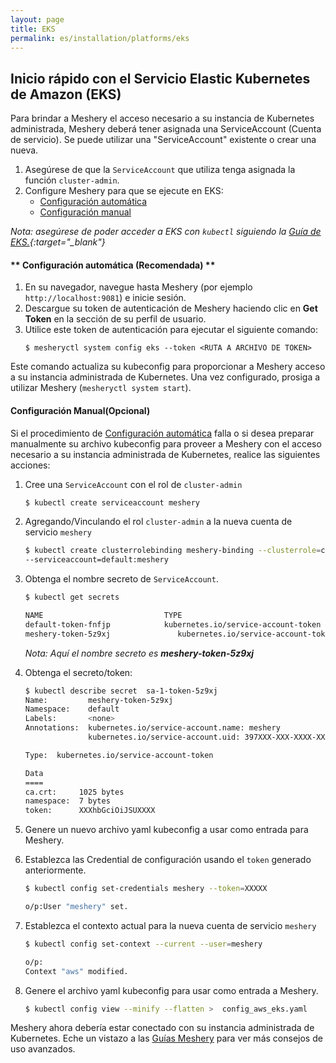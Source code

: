 ```yaml
---
layout: page
title: EKS
permalink: es/installation/platforms/eks
---
```


## Inicio rápido con el Servicio Elastic Kubernetes de Amazon (EKS)

Para brindar a Meshery el acceso necesario a su instancia de Kubernetes administrada,
Meshery deberá tener asignada una ServiceAccount (Cuenta de servicio). Se puede utilizar una "ServiceAccount" existente o crear una nueva.

1. Asegúrese de que la `ServiceAccount` que utiliza tenga asignada la función `cluster-admin`.
1. Configure Meshery para que se ejecute en EKS:
   - [Configuración automática](#configuración-automática-recomendada)
   - [Configuración manual](#configuración-manual-opcional)

_Nota: asegúrese de poder acceder a EKS con `kubectl` siguiendo la [Guía de EKS.](https://docs.aws.amazon.com/eks/latest/userguide/create-kubeconfig.html){:target="\_blank"}_

#### ** Configuración automática (Recomendada) **

1. En su navegador, navegue hasta Meshery (por ejemplo `http://localhost:9081`) e inicie sesión.
1. Descargue su token de autenticación de Meshery haciendo clic en **Get Token** en la sección de su perfil de usuario.
1. Utilice este token de autenticación para ejecutar el siguiente comando:
   ```
   $ mesheryctl system config eks --token <RUTA A ARCHIVO DE TOKEN>
   ```

Este comando actualiza su kubeconfig para proporcionar a Meshery acceso a su instancia administrada de Kubernetes.
Una vez configurado, prosiga a utilizar Meshery (`mesheryctl system start`).

#### **Configuración Manual(Opcional)**

Si el procedimiento de [Configuración automática](#configuración-automática-recomendada) falla o si desea preparar manualmente su archivo kubeconfig para proveer a Meshery con el acceso necesario a su instancia administrada de Kubernetes, realice las siguientes acciones:

1. Cree una `ServiceAccount` con el rol de `cluster-admin`

   ```sh
   $ kubectl create serviceaccount meshery
   ```

1. Agregando/Vinculando el rol `cluster-admin` a la nueva cuenta de servicio `meshery`

   ```sh
   $ kubectl create clusterrolebinding meshery-binding --clusterrole=cluster-admin \
   --serviceaccount=default:meshery
   ```

1. Obtenga el nombre secreto de `ServiceAccount`.

   ```sh
   $ kubectl get secrets

   NAME                           TYPE                                  DATA   AGE
   default-token-fnfjp            kubernetes.io/service-account-token   3      95d
   meshery-token-5z9xj               kubernetes.io/service-account-token   3      66m
   ```

   _Nota: Aquí el nombre secreto es **meshery-token-5z9xj**_

1. Obtenga el secreto/token:

   ```sh
   $ kubectl describe secret  sa-1-token-5z9xj
   Name:         meshery-token-5z9xj
   Namespace:    default
   Labels:       <none>
   Annotations:  kubernetes.io/service-account.name: meshery
                 kubernetes.io/service-account.uid: 397XXX-XXX-XXXX-XXXXX-XXXXX

   Type:  kubernetes.io/service-account-token

   Data
   ====
   ca.crt:     1025 bytes
   namespace:  7 bytes
   token:      XXXhbGciOiJSUXXXX
   ```

1. Genere un nuevo archivo yaml kubeconfig a usar como entrada para Meshery.
1. Establezca las Credential de configuración usando el `token` generado anteriormente.

   ```sh
   $ kubectl config set-credentials meshery --token=XXXXX

   o/p:User "meshery" set.
   ```

1. Establezca el contexto actual para la nueva cuenta de servicio `meshery`

   ```sh
   $ kubectl config set-context --current --user=meshery

   o/p:
   Context "aws" modified.
   ```

1. Genere el archivo yaml kubeconfig para usar como entrada a Meshery.

   ```sh
   $ kubectl config view --minify --flatten >  config_aws_eks.yaml
   ```

Meshery ahora debería estar conectado con su instancia administrada de Kubernetes. Eche un vistazo a las [Guías Meshery](/docs/guides) para ver más consejos de uso avanzados.
